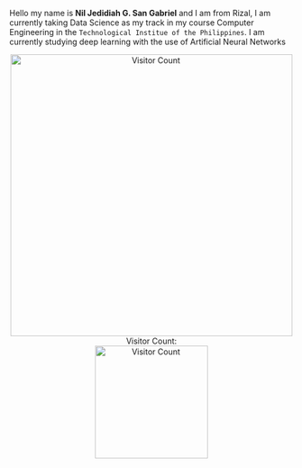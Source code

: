 Hello my name is **Nil Jedidiah G. San Gabriel** and I am from Rizal, I am currently taking Data Science as my track in my course Computer Engineering in the `Technological Institue of the Philippines`. I am currently studying deep learning with the use of Artificial Neural Networks
<p align="center">
    <img width="500" src="https://c.tenor.com/mGgWY8RkgYMAAAAC/hello-world.gif" alt="Visitor Count"><br>
    Visitor Count:
    <br><img width="200" src="https://profile-counter.glitch.me/{HuuuWasabe}/count.svg" alt="Visitor Count">
</p>
